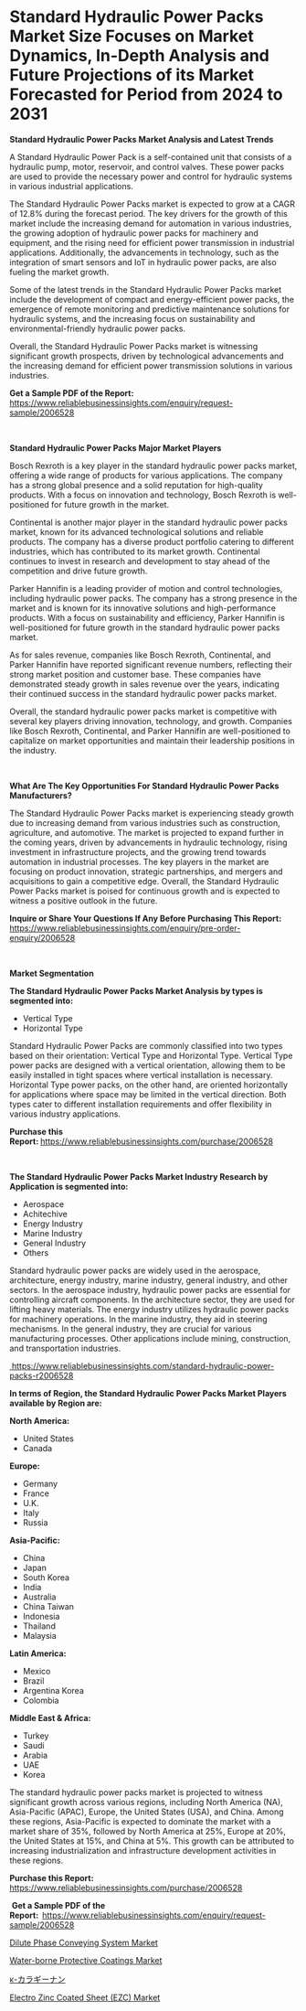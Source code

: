 <p><h1>Standard Hydraulic Power Packs Market Size Focuses on Market Dynamics, In-Depth Analysis and Future Projections of its Market Forecasted for Period from 2024 to 2031</h1></p><p><strong>Standard Hydraulic Power Packs Market Analysis and Latest Trends</strong></p>
<p><p>A Standard Hydraulic Power Pack is a self-contained unit that consists of a hydraulic pump, motor, reservoir, and control valves. These power packs are used to provide the necessary power and control for hydraulic systems in various industrial applications.</p><p>The Standard Hydraulic Power Packs market is expected to grow at a CAGR of 12.8% during the forecast period. The key drivers for the growth of this market include the increasing demand for automation in various industries, the growing adoption of hydraulic power packs for machinery and equipment, and the rising need for efficient power transmission in industrial applications. Additionally, the advancements in technology, such as the integration of smart sensors and IoT in hydraulic power packs, are also fueling the market growth.</p><p>Some of the latest trends in the Standard Hydraulic Power Packs market include the development of compact and energy-efficient power packs, the emergence of remote monitoring and predictive maintenance solutions for hydraulic systems, and the increasing focus on sustainability and environmental-friendly hydraulic power packs.</p><p>Overall, the Standard Hydraulic Power Packs market is witnessing significant growth prospects, driven by technological advancements and the increasing demand for efficient power transmission solutions in various industries.</p></p>
<p><strong>Get a Sample PDF of the Report:&nbsp;</strong> <a href="https://www.reliablebusinessinsights.com/enquiry/request-sample/2006528">https://www.reliablebusinessinsights.com/enquiry/request-sample/2006528</a></p>
<p>&nbsp;</p>
<p><strong>Standard Hydraulic Power Packs Major Market Players</strong></p>
<p><p>Bosch Rexroth is a key player in the standard hydraulic power packs market, offering a wide range of products for various applications. The company has a strong global presence and a solid reputation for high-quality products. With a focus on innovation and technology, Bosch Rexroth is well-positioned for future growth in the market. </p><p>Continental is another major player in the standard hydraulic power packs market, known for its advanced technological solutions and reliable products. The company has a diverse product portfolio catering to different industries, which has contributed to its market growth. Continental continues to invest in research and development to stay ahead of the competition and drive future growth.</p><p>Parker Hannifin is a leading provider of motion and control technologies, including hydraulic power packs. The company has a strong presence in the market and is known for its innovative solutions and high-performance products. With a focus on sustainability and efficiency, Parker Hannifin is well-positioned for future growth in the standard hydraulic power packs market.</p><p>As for sales revenue, companies like Bosch Rexroth, Continental, and Parker Hannifin have reported significant revenue numbers, reflecting their strong market position and customer base. These companies have demonstrated steady growth in sales revenue over the years, indicating their continued success in the standard hydraulic power packs market.</p><p>Overall, the standard hydraulic power packs market is competitive with several key players driving innovation, technology, and growth. Companies like Bosch Rexroth, Continental, and Parker Hannifin are well-positioned to capitalize on market opportunities and maintain their leadership positions in the industry.</p></p>
<p>&nbsp;</p>
<p><strong>What Are The Key Opportunities For Standard Hydraulic Power Packs Manufacturers?</strong></p>
<p><p>The Standard Hydraulic Power Packs market is experiencing steady growth due to increasing demand from various industries such as construction, agriculture, and automotive. The market is projected to expand further in the coming years, driven by advancements in hydraulic technology, rising investment in infrastructure projects, and the growing trend towards automation in industrial processes. The key players in the market are focusing on product innovation, strategic partnerships, and mergers and acquisitions to gain a competitive edge. Overall, the Standard Hydraulic Power Packs market is poised for continuous growth and is expected to witness a positive outlook in the future.</p></p>
<p><strong>Inquire or Share Your Questions If Any Before Purchasing This Report:</strong> <a href="https://www.reliablebusinessinsights.com/enquiry/pre-order-enquiry/2006528">https://www.reliablebusinessinsights.com/enquiry/pre-order-enquiry/2006528</a></p>
<p>&nbsp;</p>
<p><strong>Market Segmentation</strong></p>
<p><strong>The Standard Hydraulic Power Packs Market Analysis by types is segmented into:</strong></p>
<p><ul><li>Vertical Type</li><li>Horizontal Type</li></ul></p>
<p><p>Standard Hydraulic Power Packs are commonly classified into two types based on their orientation: Vertical Type and Horizontal Type. Vertical Type power packs are designed with a vertical orientation, allowing them to be easily installed in tight spaces where vertical installation is necessary. Horizontal Type power packs, on the other hand, are oriented horizontally for applications where space may be limited in the vertical direction. Both types cater to different installation requirements and offer flexibility in various industry applications.</p></p>
<p><strong>Purchase this Report:&nbsp;</strong><a href="https://www.reliablebusinessinsights.com/purchase/2006528">https://www.reliablebusinessinsights.com/purchase/2006528</a></p>
<p>&nbsp;</p>
<p><strong>The Standard Hydraulic Power Packs Market Industry Research by Application is segmented into:</strong></p>
<p><ul><li>Aerospace</li><li>Achitechive</li><li>Energy Industry</li><li>Marine Industry</li><li>General Industry</li><li>Others</li></ul></p>
<p><p>Standard hydraulic power packs are widely used in the aerospace, architecture, energy industry, marine industry, general industry, and other sectors. In the aerospace industry, hydraulic power packs are essential for controlling aircraft components. In the architecture sector, they are used for lifting heavy materials. The energy industry utilizes hydraulic power packs for machinery operations. In the marine industry, they aid in steering mechanisms. In the general industry, they are crucial for various manufacturing processes. Other applications include mining, construction, and transportation industries.</p></p>
<p><a href="https://www.reliablebusinessinsights.com/standard-hydraulic-power-packs-r2006528">&nbsp;https://www.reliablebusinessinsights.com/standard-hydraulic-power-packs-r2006528</a></p>
<p><strong>In terms of Region, the Standard Hydraulic Power Packs Market Players available by Region are:</strong></p>
<p>
    <p> <strong> North America: </strong>
        <ul>
            <li>United States</li>
            <li>Canada</li>
        </ul>
        </p> 
    <p> <strong> Europe: </strong>
        <ul>
            <li>Germany</li>
            <li>France</li>
            <li>U.K.</li>
            <li>Italy</li>
            <li>Russia</li>
        </ul>
        </p> 
    <p> <strong> Asia-Pacific: </strong>
        <ul>
            <li>China</li>
            <li>Japan</li>
            <li>South Korea</li>
            <li>India</li>
            <li>Australia</li>
            <li>China Taiwan</li>
            <li>Indonesia</li>
            <li>Thailand</li>
            <li>Malaysia</li>
        </ul>
        </p> 
    <p> <strong> Latin America: </strong>
        <ul>
            <li>Mexico</li>
            <li>Brazil</li>
            <li>Argentina Korea</li>
            <li>Colombia</li>
        </ul>
        </p> 
    <p> <strong> Middle East & Africa: </strong>
        <ul>
            <li>Turkey</li>
            <li>Saudi</li>
            <li>Arabia</li>
            <li>UAE</li>
            <li>Korea</li>
        </ul>
    </p>
    </p>
<p><p>The standard hydraulic power packs market is projected to witness significant growth across various regions, including North America (NA), Asia-Pacific (APAC), Europe, the United States (USA), and China. Among these regions, Asia-Pacific is expected to dominate the market with a market share of 35%, followed by North America at 25%, Europe at 20%, the United States at 15%, and China at 5%. This growth can be attributed to increasing industrialization and infrastructure development activities in these regions.</p></p>
<p><strong>Purchase this Report: </strong><a href="https://www.reliablebusinessinsights.com/purchase/2006528">https://www.reliablebusinessinsights.com/purchase/2006528</a></p>
<p>&nbsp;<strong>Get a Sample PDF of the Report:&nbsp;&nbsp;</strong><a href="https://www.reliablebusinessinsights.com/enquiry/request-sample/2006528">https://www.reliablebusinessinsights.com/enquiry/request-sample/2006528</a></p>
<p><strong></strong></p>
<p><p><a href="https://github.com/dancokkoe288/Market-Research-Report-List-1/blob/main/dilute-phase-conveying-system-market.md">Dilute Phase Conveying System Market</a></p><p><a href="https://www.linkedin.com/pulse/water-borne-protective-coatings-market-outlook-complete-industry-5ozaf">Water-borne Protective Coatings Market</a></p><p><a href="https://github.com/LuzHills1972/Market-Research-Report-List-1/blob/main/4428723165439.md">κ-カラギーナン</a></p><p><a href="https://www.linkedin.com/pulse/navigating-global-electro-zinc-coated-sheet-ezc-market-landscape-s75af">Electro Zinc Coated Sheet (EZC) Market</a></p></p>